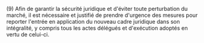 (9) Afin de garantir la sécurité juridique et d'éviter toute perturbation du marché, il est nécessaire et justifié de prendre d'urgence des mesures pour reporter l'entrée en application du nouveau cadre juridique dans son intégralité, y compris tous les actes délégués et d'exécution adoptés en vertu de celui-ci.